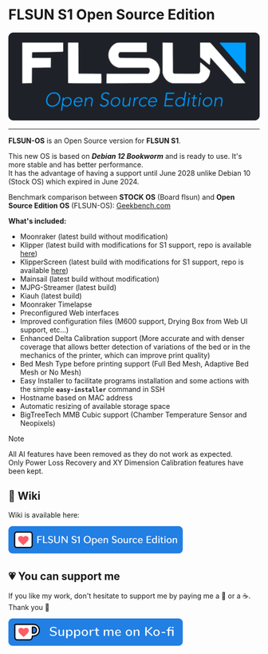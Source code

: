 # FLSUN S1 Open Source Edition

<img width="1100" src="https://github.com/Guilouz/FLSUN-S1-Open-Source-Edition/blob/main/docs/assets/images/home.png?raw=true">

---

**FLSUN-OS** is an Open Source version for **FLSUN S1**.

This new OS is based on ***Debian 12 Bookworm*** and is ready to use. It's more stable and has better performance.<br />
It has the advantage of having a support until June 2028 unlike Debian 10 (Stock OS) which expired in June 2024.

Benchmark comparison between **STOCK OS** (Board flsun) and **Open Source Edition OS** (FLSUN-OS): <a href="https://browser.geekbench.com/v5/cpu/compare/22823940?baseline=22823878">Geekbench.com</a>

**What's included:**

  - Moonraker (latest build without modification)<br />
  - Klipper (latest build with modifications for S1 support, repo is available <a href="https://github.com/Guilouz/Klipper-Flsun-S1">here</a>)<br />
  - KlipperScreen (latest build with modifications for S1 support, repo is available <a href="https://github.com/Guilouz/KlipperScreen-Flsun-S1">here</a>)<br />
  - Mainsail (latest build without modification)<br />
  - MJPG-Streamer (latest build)<br />
  - Kiauh (latest build)<br />
  - Moonraker Timelapse<br />
  - Preconfigured Web interfaces<br />
  - Improved configuration files (M600 support, Drying Box from Web UI support, etc...)<br />
  - Enhanced Delta Calibration support (More accurate and with denser coverage that allows better detection of variations of the bed or in the mechanics of the printer, which can improve print quality)<br />
  - Bed Mesh Type before printing support (Full Bed Mesh, Adaptive Bed Mesh or No Mesh)<br />
  - Easy Installer to facilitate programs installation and some actions with the simple **`easy-installer`** command in SSH
  - Hostname based on MAC address<br />
  - Automatic resizing of available storage space<br />
  - BigTreeTech MMB Cubic support (Chamber Temperature Sensor and Neopixels)<br />

  > [!NOTE]
  > All AI features have been removed as they do not work as expected.<br />Only Power Loss Recovery and XY Dimension Calibration features have been kept.


## :bookmark_tabs: Wiki

Wiki is available here:

<a href="https://guilouz.github.io/FLSUN-S1-Open-Source-Edition/home.html" target="_blank"><img width="350" src="https://github.com/Guilouz/FLSUN-S1-Open-Source-Edition/blob/main/docs/assets/images/open-source-edition.png?raw=true"></a>


## :heartpulse: You can support me

If you like my work, don't hesitate to support me by paying me a 🍺 or a ☕. Thank you 🙂

<a href="https://ko-fi.com/guilouz" target="_blank"><img width="350" src="https://github.com/Guilouz/FLSUN-S1-Open-Source-Edition/blob/main/docs/assets/images/ko-fi.png?raw=true"></a>
